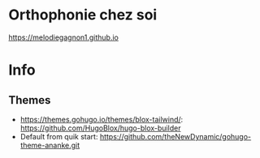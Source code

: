 # Orthophonie chez soi
https://melodiegagnon1.github.io


# Info

## Themes
* https://themes.gohugo.io/themes/blox-tailwind/: https://github.com/HugoBlox/hugo-blox-builder
* Default from quik start: https://github.com/theNewDynamic/gohugo-theme-ananke.git


